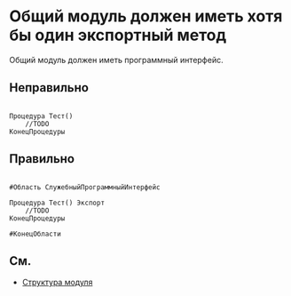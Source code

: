 # Общий модуль должен иметь хотя бы один экспортный метод

Общий модуль должен иметь программный интерфейс.

## Неправильно

```bsl

Процедура Тест()
    //TODO
КонецПроцедуры

```

## Правильно

```bsl

#Область СлужебныйПрограммныйИнтерфейс 

Процедура Тест() Экспорт
    //TODO
КонецПроцедуры

#КонецОбласти

```

## См.

- [Структура модуля](https://its.1c.ru/db/v8std/content/455/hdoc)
